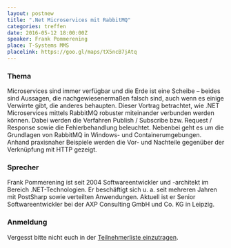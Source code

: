 ```yaml
---
layout: postnew
title: ".Net Microservices mit RabbitMQ"
categories: treffen
date: 2016-05-12 18:00:00Z
speaker: Frank Pommerening
place: T-Systems MMS
placelink: https://goo.gl/maps/tX5ncB7jAtq
---
```


### Thema

Microservices sind immer verfügbar und die Erde ist eine Scheibe – beides sind Aussagen, die nachgewiesenermaßen falsch sind, auch wenn es einige Verwirrte gibt, die anderes behaupten. Dieser Vortrag betrachtet, wie .NET Microservices mittels RabbitMQ robuster miteinander verbunden werden können. Dabei werden die Verfahren Publish / Subscribe bzw. Request / Response sowie die Fehlerbehandlung beleuchtet.
Nebenbei geht es um die Grundlagen von RabbitMQ in Windows- und Containerumgebungen. Anhand praxisnaher Beispiele werden die Vor- und Nachteile gegenüber der Verknüpfung mit HTTP gezeigt.

### Sprecher

Frank Pommerening ist seit 2004 Softwareentwickler und -architekt im Bereich .NET-Technologien. Er beschäftigt sich u. a. seit mehreren Jahren mit PostSharp sowie verteilten Anwendungen. Aktuell ist er Senior Softwareentwickler bei der AXP Consulting GmbH und Co. KG in Leipzig.

### Anmeldung

Vergesst bitte nicht euch in der [Teilnehmerliste einzutragen](https://www.xing.com/events/net-microservices-rabbitmq-1666052).
